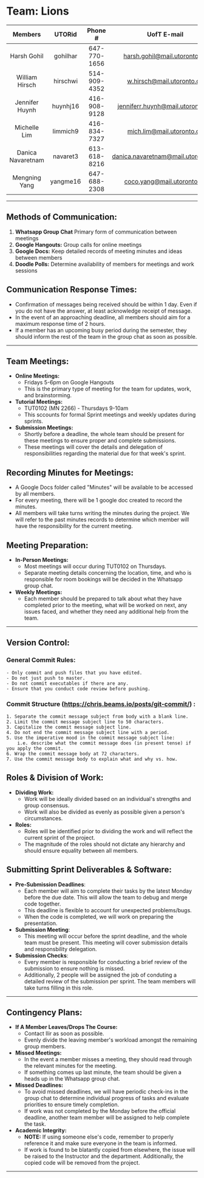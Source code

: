 # Team: **Lions**

| Members | UTORid | Phone # | UofT E-mail |
|:---:|:---:|:---:|:---:|
| Harsh Gohil       | gohilhar | 647-770-1656 | harsh.gohil@mail.utoronto.ca       |
| William Hirsch    | hirschwi | 514-909-4352 | w.hirsch@mail.utoronto.ca          |
| Jennifer Huynh    | huynhj16 | 416-908-9128 | jenniferr.huynh@mail.utoronto.ca   |
| Michelle Lim      | limmich9 | 416-834-7327 | mich.lim@mail.utoronto.ca          |
| Danica Navaretnam | navaret3 | 613-618-8216 | danica.navaretnam@mail.utoronto.ca |
| Mengning Yang     | yangme16 | 647-688-2308 | coco.yang@mail.utoronto.ca         | 

---

## **Methods of Communication:**
1. **Whatsapp Group Chat** Primary form of communication between meetings
2. **Google Hangouts:** Group calls for online meetings
3. **Google Docs:** Keep detailed records of meeting minutes and ideas between members
4. **Doodle Polls:** Determine availability of members for meetings and work sessions

## **Communication Response Times:**
- Confirmation of messages being received should be within 1 day. Even if you do not have the answer, at least acknowledge receipt of message.
- In the event of an approaching deadline, all members should aim for a maximum response time of 2 hours.
- If a member has an upcoming busy period during the semester, they should inform the rest of the team in the group chat as soon as possible.

---

## **Team Meetings:**
- **Online Meetings:**
    - Fridays 5-6pm on Google Hangouts 
    - This is the primary type of meeting for the team for updates, work, and brainstorming. 
- **Tutorial Meetings:** 
    - TUT0102 (MN 2266) - Thursdays 9-10am
    - This sccounts for formal Sprint meetings and weekly updates during sprints.
- **Submission Meetings:** 
    - Shortly before a deadline, the whole team should be present for these meetings to ensure proper and complete submissions. 
    - These meetings will cover the details and delegation of responsibilities regarding the material due for that week's sprint.


## **Recording Minutes for Meetings:**
- A Google Docs folder called "Minutes" will be available to be accessed by all members. 
- For every meeting, there will be 1 google doc created to record the minutes.
- All members will take turns writing the minutes during the project. We will refer to the past minutes records to determine which member will have the responsibility for the current meeting.

## **Meeting Preparation:**
- **In-Person Meetings:**
    - Most meetings will occur during TUT0102 on Thursdays.
    - Separate meeting details concerning the location, time, and who is responsible for room bookings will be decided in the Whatsapp group chat. 
- **Weekly Meetings:** 
    - Each member should be prepared to talk about what they have completed prior to the meeting, what will be worked on next, any issues faced, and whether they need any additional help from the team.
        
---

## **Version Control:**
### **General Commit Rules:**
    - Only commit and push files that you have edited.
    - Do not just push to master.
    - Do not commit executables if there are any.
    - Ensure that you conduct code review before pushing.
### **Commit Structure (https://chris.beams.io/posts/git-commit/) :**
    1. Separate the commit message subject from body with a blank line.
    2. Limit the commit message subject line to 50 characters. 
    3. Capitalize the commit message subject line. 
    4. Do not end the commit message subject line with a period. 
    5. Use the imperative mood in the commit message subject line: 
        i.e. describe what the commit message does (in present tense) if you apply the commit. 
    6. Wrap the commit message body at 72 characters. 
    7. Use the commit message body to explain what and why vs. how.

## **Roles & Division of Work:**
- **Dividing Work:** 
    - Work will be ideally divided based on an individual's strengths and group consensus. 
    - Work will also be divided as evenly as possible given a person's circumstances.
- **Roles:** 
    - Roles will be identified prior to dividing the work and will reflect the current sprint of the project.
    - The magnitude of the roles should not dictate any hierarchy and should ensure equality between all members.

## **Submitting Sprint Deliverables & Software:**
- **Pre-Submission Deadlines**:
    - Each member will aim to complete their tasks by the latest Monday before the due date. This will allow the team to debug and merge code together.
    - This deadline is flexible to account for unexpected problems/bugs.
    - When the code is completed, we will work on preparing the presentation.
- **Submission Meeting**:
    - This meeting will occur before the sprint deadline, and the whole team must be present. This meeting will cover submission details and responsbility delegation.
- **Submission Checks**:
    - Every member is responsible for conducting a brief review of the submission to ensure nothing is missed.
    - Additionally, 2 people will be assigned the job of conduting a detailed review of the submission per sprint. The team members will take turns filling in this role.

---

## **Contingency Plans:**
- **If A Member Leaves/Drops The Course:**
    - Contact Ilir as soon as possible.
    - Evenly divide the leaving member's workload amongst the remaining group members.
- **Missed Meetings:**
    - In the event a member misses a meeting, they should read through the relevant minutes for the meeting.
    - If something comes up last minute, the team should be given a heads up in the Whatsapp group chat.
- **Missed Deadlines:**
    - To avoid missed deadlines, we will have periodic check-ins in the group chat to determine individual progress of tasks and evaluate priorities to ensure timely completion.
    - If work was not completed by the Monday before the official deadline, another team member will be assigned to help complete the task.
- **Academic Integrity:**
    - **NOTE:** If using someone else's code, remember to properly reference it and make sure everyone in the team is informed.
    - If work is found to be blatantly copied from elsewhere, the issue will be raised to the Instructor and the department. Additionally, the copied code will be removed from the project.

---
